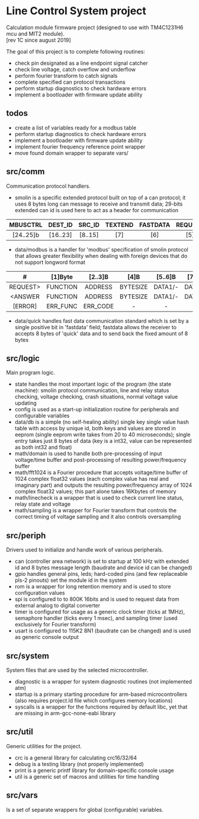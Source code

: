 # Line Control System project
Calculation module firmware project (designed to use with TM4C1231H6 mcu and MIT2 module).<br>
[rev 1C since august 2019]

The goal of this project is to complete following routines:

 * check pin designated as a line endpoint signal catcher
 * check line voltage, catch overflow and underflow
 * perform fourier transform to catch signals
 * complete specified can protocol transactions
 * perform startup diagnostics to check hardware errors
 * implement a bootloader with firmware update ability

## todos
* create a list of variables ready for a modbus table
* perform startup diagnostics to check hardware errors
* implement a bootloader with firmware update ability
* implement fourier frequency reference point wrapper
* move found domain wrapper to separate vars/

## src/comm
Communication protocol handlers.

* smolin is a specific extended protocol built on top of a can protocol; it uses 8 bytes long can message to receive and transmit data; 29-bits extended can id is used here to act as a header for communication

| MBUSCTRL | DEST_ID | SRC_ID | TEXTEND | FASTDATA | REQUEST | TEXTPOS |
|:--------:|:-------:|:------:|:-------:|:--------:|:-------:|:-------:|
|[24..25]b |[16..23] |[8..15] |   [7]   |   [6]    |  [5]    | [0..4]  |

* data/modbus is a handler for 'modbus' specification of smolin protocol that allows greater flexibility when dealing with foreign devices that do not support longword format

|    #     | [1]Byte |[2..3]B |  [4]B   | [5..6]B | [7..8]B |
|:--------:|:-------:|:------:|:-------:|:-------:|:-------:|
| REQUEST> |FUNCTION |ADDRESS |BYTESIZE | DATA1/- | DATA2/- |
| <ANSWER  |FUNCTION |ADDRESS |BYTESIZE | DATA1/- | DATA2/- |
|  [ERROR] |ERR_FUNC |ERR_CODE|    -    |    -    |    -    |

* data/quick handles fast data communication standard which is set by a single positive bit in 'fastdata' field; fastdata allows the receiver to accepts 8 bytes of 'quick' data and to send back the fixed amount of 8 bytes


## src/logic
Main program logic.

* state handles the most important logic of the program (the state machine): smolin protocol communication, line and relay status checking, voltage checking, crash situations, normal voltage value updating
* config is used as a start-up initialization routine for peripherals and configurable variables
* data/db is a simple (no self-healing ability) single key single value hash table with access by unique id, both keys and values are stored in eeprom (single eeprom write takes from 20 to 40 microseconds); single entry takes just 8 bytes of data (key is a int32, value can be represented as both int32 and float)
* math/domain is used to handle both pre-processing of input voltage/time buffer and post-processing of resulting power/frequency buffer
* math/fft1024 is a Fourier procedure that accepts voltage/time buffer of 1024 complex float32 values (each complex value has real and imaginary part) and outputs the resulting power/frequency array of 1024 complex float32 values; this part alone takes 16Kbytes of memory
* math/linecheck is a wrapper that is used to check current line status, relay state and voltage
* math/sampling is a wrapper for Fourier transform that controls the correct timing of voltage sampling and it also controls oversampling

## src/periph
Drivers used to initialize and handle work of various peripherals.

* can (controller area network) is set to startup at 100 kHz with extended id and 8 bytes message length (baudrate and device id can be changed)
* gpio handles general pins, leds; hard-coded pins (and few replaceable pls-2 pinouts) set the module id in the system
* rom is a wrapper for long retention memory and is used to store configuration values
* spi is configured to to 800K 16bits and is used to request data from external analog to digital converter
* timer is configured for usage as a generic clock timer (ticks at 1MHz), semaphore handler (ticks every 1 msec), and sampling timer (used exclusively for Fourier transform)
* usart is configured to 115K2 8N1 (baudrate can be changed) and is used as generic console output

## src/system
System files that are used by the selected microcontroller.

* diagnostic is a wrapper for system diagnostic routines (not implemented atm)
* startup is a primary starting procedure for arm-based microcontrollers (also requires project.ld file which configures memory locations)
* syscalls is a wrapper for the functions required by default libc, yet that are missing in arm-gcc-none-eabi library

## src/util
Generic utilities for the project.

* crc is a general library for calculating crc16/32/64
* debug is a testing library (not properly implemented)
* print is a generic printf library for domain-specific console usage
* util is a generic set of macros and utilities for time handling

## src/vars
Is a set of separate wrappers for global (configurable) variables.
